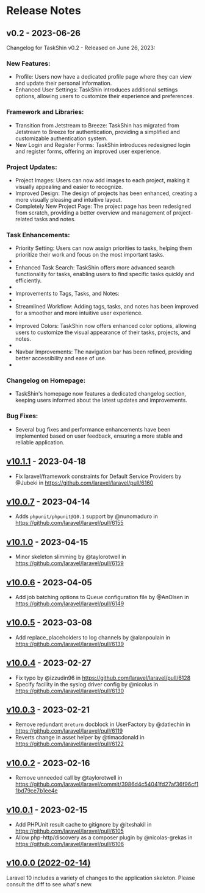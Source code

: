 # Release Notes

## v0.2 - 2023-06-26

Changelog for TaskShin v0.2 - Released on June 26, 2023:

### New Features:

- Profile: Users now have a dedicated profile page where they can view and update their personal information.
- Enhanced User Settings: TaskShin introduces additional settings options, allowing users to customize their experience and preferences.

### Framework and Libraries:

- Transition from Jetstream to Breeze: TaskShin has migrated from Jetstream to Breeze for authentication, providing a simplified and customizable authentication system.
- New Login and Register Forms: TaskShin introduces redesigned login and register forms, offering an improved user experience.

### Project Updates:

- Project Images: Users can now add images to each project, making it visually appealing and easier to recognize.
- Improved Design: The design of projects has been enhanced, creating a more visually pleasing and intuitive layout.
- Completely New Project Page: The project page has been redesigned from scratch, providing a better overview and management of project-related tasks and notes.

### Task Enhancements:

- Priority Setting: Users can now assign priorities to tasks, helping them prioritize their work and focus on the most important tasks.
- 
- Enhanced Task Search: TaskShin offers more advanced search functionality for tasks, enabling users to find specific tasks quickly and efficiently.
- 
- Improvements to Tags, Tasks, and Notes:
- 
- Streamlined Workflow: Adding tags, tasks, and notes has been improved for a smoother and more intuitive user experience.
- 
- Improved Colors: TaskShin now offers enhanced color options, allowing users to customize the visual appearance of their tasks, projects, and notes.
- 
- Navbar Improvements: The navigation bar has been refined, providing better accessibility and ease of use.
- 

### Changelog on Homepage:

- TaskShin's homepage now features a dedicated changelog section, keeping users informed about the latest updates and improvements.

### Bug Fixes:

- Several bug fixes and performance enhancements have been implemented based on user feedback, ensuring a more stable and reliable application.

## [v10.1.1](https://github.com/laravel/laravel/compare/v10.0.7...v10.1.1) - 2023-04-18

- Fix laravel/framework constraints for Default Service Providers by @Jubeki in https://github.com/laravel/laravel/pull/6160

## [v10.0.7](https://github.com/laravel/laravel/compare/v10.1.0...v10.0.7) - 2023-04-14

- Adds `phpunit/phpunit@10.1` support by @nunomaduro in https://github.com/laravel/laravel/pull/6155

## [v10.1.0](https://github.com/laravel/laravel/compare/v10.0.6...v10.1.0) - 2023-04-15

- Minor skeleton slimming by @taylorotwell in https://github.com/laravel/laravel/pull/6159

## [v10.0.6](https://github.com/laravel/laravel/compare/v10.0.5...v10.0.6) - 2023-04-05

- Add job batching options to Queue configuration file by @AnOlsen in https://github.com/laravel/laravel/pull/6149

## [v10.0.5](https://github.com/laravel/laravel/compare/v10.0.4...v10.0.5) - 2023-03-08

- Add replace_placeholders to log channels by @alanpoulain in https://github.com/laravel/laravel/pull/6139

## [v10.0.4](https://github.com/laravel/laravel/compare/v10.0.3...v10.0.4) - 2023-02-27

- Fix typo by @izzudin96 in https://github.com/laravel/laravel/pull/6128
- Specify facility in the syslog driver config by @nicolus in https://github.com/laravel/laravel/pull/6130

## [v10.0.3](https://github.com/laravel/laravel/compare/v10.0.2...v10.0.3) - 2023-02-21

- Remove redundant `@return` docblock in UserFactory by @datlechin in https://github.com/laravel/laravel/pull/6119
- Reverts change in asset helper by @timacdonald in https://github.com/laravel/laravel/pull/6122

## [v10.0.2](https://github.com/laravel/laravel/compare/v10.0.1...v10.0.2) - 2023-02-16

- Remove unneeded call by @taylorotwell in https://github.com/laravel/laravel/commit/3986d4c54041fd27af36f96cf11bd79ce7b1ee4e

## [v10.0.1](https://github.com/laravel/laravel/compare/v10.0.0...v10.0.1) - 2023-02-15

- Add PHPUnit result cache to gitignore by @itxshakil in https://github.com/laravel/laravel/pull/6105
- Allow php-http/discovery as a composer plugin by @nicolas-grekas in https://github.com/laravel/laravel/pull/6106

## [v10.0.0 (2022-02-14)](https://github.com/laravel/laravel/compare/v9.5.2...v10.0.0)

Laravel 10 includes a variety of changes to the application skeleton. Please consult the diff to see what's new.
